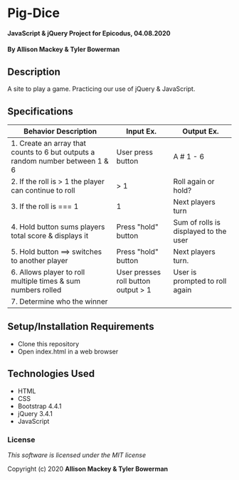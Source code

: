 # Pig-Dice 

#### JavaScript & jQuery Project for Epicodus, 04.08.2020

#### By **Allison Mackey & Tyler Bowerman**

## Description

A site to play a game. Practicing our use of jQuery & JavaScript. 

## Specifications

|   Behavior Description   |  Input Ex.   |        Output Ex.        |
|------------------------------|--------------|--------------------------|
| 1. Create an array that counts to 6 but outputs a random number between 1 & 6    |  User press button  |  A # 1 - 6   |
| 2. If the roll is > 1 the player can continue to roll  | > 1  |  Roll again  or hold? |
| 3. If the roll is === 1  |   1   |   Next players turn   |
| 4. Hold button sums players total score & displays it | Press "hold" button | Sum of rolls is displayed to the user | 
| 5. Hold button ==> switches to another player | Press "hold" button | Next players turn. |
| 6. Allows player to roll multiple times & sum numbers rolled | User presses roll button output > 1 |  User is prompted to roll again 
| 7. Determine who the winner 


## Setup/Installation Requirements

* Clone this repository
* Open index.html in a web browser

## Technologies Used

* HTML
* CSS
* Bootstrap 4.4.1
* jQuery 3.4.1
* JavaScript


### License

*This software is licensed under the MIT license*

Copyright (c) 2020 **Allison Mackey & Tyler Bowerman**